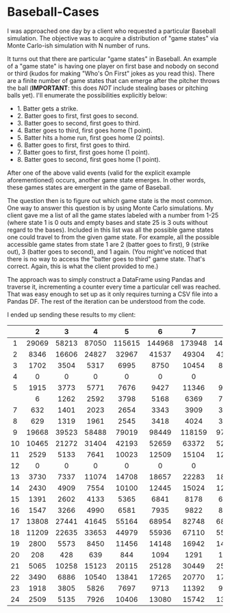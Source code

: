 # Baseball-Cases

I was approached one day by a client who requested a particular Baseball simulation. The objective was to acquire a distribution of "game states" via Monte Carlo-ish simulation with N number of runs.

It turns out that there are particular "game states" in Baseball. An example of a "game state" is having one player on first base and nobody on second or third (kudos for making "Who's On First" jokes as you read this). There are a finite number of game states that can emerge after the pitcher throws the ball (<b>IMPORTANT</b>: this does <i>NOT</i> include stealing bases or pitching balls yet). I'll enumerate the possibilities explicitly below:

<ul>
<li>
<a id = "1">1.</a>
Batter gets a strike.
</li>

<li>
<a id = "2">2.</a>
Batter goes to first, first goes to second.
</li>

<li>
<a id = "3">3.</a>
Batter goes to second, first goes to third.
</li>

<li>
<a id = "4">4.</a>
Batter goes to third, first goes home (1 point).
</li>

<li>
<a id = "5">5.</a>
Batter hits a home run, first goes home (2 points).
</li>

<li>
<a id = "6">6.</a>
Batter goes to first, first goes to third.
</li>

<li>
<a id = "7">7.</a>
Batter goes to first, first goes home (1 point).
</li>

<li>
<a id = "8">8.</a>
Batter goes to second, first goes home (1 point).
</li>
</ul>

After one of the above valid events (valid for the explicit example aforementioned) occurs, another game state emerges. In other words, these games states are emergent in the game of Baseball.

The question then is to figure out which game state is the most common. One way to answer this question is by using Monte Carlo simulations. My client gave me a list of all the game states labeled with a number from 1-25 (where state 1 is 0 outs and empty bases and state 25 is 3 outs without regard to the bases). Included in this list was all the possible game states one could travel to from the given game state. For example, all the possible accessible game states from state 1 are 2 (batter goes to first), 9 (strike out), 3 (batter goes to second), and 1 again. (You might've noticed that there is no way to access the "batter goes to third" game state. That's correct. Again, this is what the client provided to me.)

The approach was to simply construct a DataFrame using Pandas and traverse it, incrementing a counter every time a particular cell was reached. That was easy enough to set up as it only requires turning a CSV file into a Pandas DF. The rest of the iteration can be understood from the code.

I ended up sending these results to my client:

||2|3|4|5|6|7|8|9|10|11|12|
|:----:|:----:|:----:|:----:|:----:|:----:|:----:|:----:|:----:|:----:|:----:|:----:|
|1|29069|58213|87050|115615|144968|173948|144954|116058|86528|58248|29023|
|2|8346|16606|24827|32967|41537|49304|41103|33053|24751|16333|8359|
|3|1702|3504|5317|6995|8750|10454|8634|7130|5301|3512|1804|
|4|0|0|0|0|0|0|0|0|0|0|0|
|5|1915|3773|5771|7676|9427|11346|9458|7589|5731|3792|1918|
||6|1262|2592|3798|5168|6369|7667|6406|5185|3822|2562|1224|
|7|632|1401|2023|2654|3343|3909|3271|2717|2017|1343|694|
|8|629|1319|1961|2545|3418|4024|3343|2621|1904|1317|652|
|9|19668|39523|58488|79019|98449|118159|97899|78800|59069|39545|19687|
|10|10465|21272|31404|42193|52659|63372|52918|42215|31561|21379|10605|
|11|2529|5133|7641|10023|12509|15104|12607|10059|7547|5038|2510|
|12|0|0|0|0|0|0|0|0|0|0|0|
|13|3730|7337|11074|14708|18657|22283|18302|14759|11154|7344|3585|
|14|2430|4909|7554|10100|12445|15024|12385|10069|7223|5069|2489|
|15|1391|2602|4133|5365|6841|8178|6707|5553|4119|2696|1385|
|16|1547|3266|4990|6581|7935|9822|8115|6522|4943|3249|1510|
|17|13808|27441|41645|55164|68954|82748|68887|55591|41243|27673|13971|
|18|11209|22635|33653|44979|55936|67110|55721|44273|33557|22180|11039|
|19|2800|5573|8450|11456|14148|16942|14250|11462|8604|5740|2864|
|20|208|428|639|844|1094|1291|1096|853|643|430|206|
|21|5065|10258|15123|20115|25128|30449|25156|20252|15352|10187|5196|
|22|3490|6886|10540|13841|17265|20770|17157|13726|10347|6950|3461|
|23|1918|3805|5826|7697|9713|11392|9555|7613|5755|3855|1924|
|24|2509|5135|7926|10406|13080|15742|13090|10402|7897|5219|2652|


